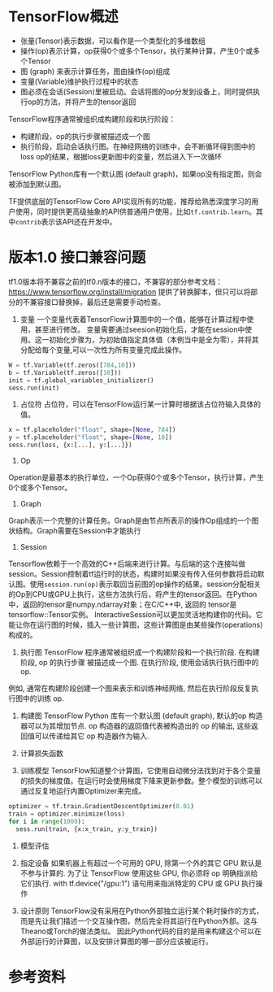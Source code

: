 # TensorFlow概述
* 张量(Tensor)表示数据，可以看作是一个类型化的多维数组
* 操作(op)表示计算，op获得0个或多个Tensor，执行某种计算，产生0个或多个Tensor
* 图 (graph) 来表示计算任务，图由操作(op)组成
* 变量(Variable)维护执行过程中的状态
* 图必须在会话(Session)里被启动。会话将图的op分发到设备上，同时提供执行op的方法，并将产生的tensor返回

TensorFlow程序通常被组织成构建阶段和执行阶段：
* 构建阶段，op的执行步骤被描述成一个图
* 执行阶段，启动会话执行图。在神经网络的训练中，会不断循环得到图中的loss op的结果，根据loss更新图中的变量，然后进入下一次循环

TensorFlow Python库有一个默认图 (default graph)，如果op没有指定图，则会被添加到默认图。


TF提供底层的TensorFlow Core API实现所有的功能，推荐给熟悉深度学习的用户使用，同时提供更高级抽象的API供普通用户使用，比如`tf.contrib.learn`。其中`contrib`表示该API还在开发中。

# 版本1.0 接口兼容问题
tf1.0版本将不兼容之前的tf0.n版本的接口，不兼容的部分参考文档：
https://www.tensorflow.org/install/migration
提供了转换脚本，但只可以将部分的不兼容接口替换掉，最后还是需要手动检查。

1. 变量
  一个变量代表着TensorFlow计算图中的一个值，能够在计算过程中使用，甚至进行修改。
  变量需要通过seesion初始化后，才能在session中使用。这一初始化步骤为，为初始值指定具体值（本例当中是全为零），并将其分配给每个变量,可以一次性为所有变量完成此操作。
  ```python
  W = tf.Variable(tf.zeros([784,10]))
  b = tf.Variable(tf.zeros([10]))
  init = tf.global_variables_initializer()
  sess.run(init)
  ```

1. 占位符
  占位符，可以在TensorFlow运行某一计算时根据该占位符输入具体的值。  
  ```python
  x = tf.placeholder("float", shape=[None, 784])
  y = tf.placeholder("float", shape=[None, 10])
  sess.run(loss, {x:[...], y:[...]})
  ```
1. Op

  Operation是最基本的执行单位，一个Op获得0个或多个Tensor，执行计算，产生0个或多个Tensor。

1. Graph

  Graph表示一个完整的计算任务。Graph是由节点所表示的操作Op组成的一个图状结构。Graph需要在Session中才能执行
    
1. Session

  Tensorflow依赖于一个高效的C++后端来进行计算。与后端的这个连接叫做session。Session控制着tf运行时的状态，构建时如果没有传入任何参数将启动默认图。使用`session.run(op)`表示取回当前图的op操作的结果。session分配相关的Op到CPU或GPU上执行，这些方法执行后，将产生的tensor返回。在Python中，返回的tensor是numpy.ndarray对象；在C/C++中, 返回的 tensor是tensorflow::Tensor实例。
  InteractiveSession可以更加灵活地构建你的代码。它能让你在运行图的时候，插入一些计算图，这些计算图是由某些操作(operations)构成的。

1. 执行图
  TensorFlow 程序通常被组织成一个构建阶段和一个执行阶段. 在构建阶段, op   的执行步骤 被描述成一个图. 在执行阶段, 使用会话执行执行图中的 op.

  例如, 通常在构建阶段创建一个图来表示和训练神经网络, 然后在执行阶段反复执行图中的训练 op.

1. 构建图
  TensorFlow Python 库有一个默认图 (default graph), 默认的op 构造器可以为其增加节点. op 构造器的返回值代表被构造出的 op 的输出, 这些返回值可以传递给其它 op 构造器作为输入.

1. 计算损失函数
  
1. 训练模型
  TensorFlow知道整个计算图，它使用自动微分法找到对于各个变量的损失的梯度值。在运行时会使用梯度下降来更新参数。整个模型的训练可以通过反复地运行内置Optimizer来完成。
  ```python
  optimizer = tf.train.GradientDescentOptimizer(0.01)
  train = optimizer.minimize(loss)
  for i in range(1000):
    sess.run(train, {x:x_train, y:y_train})
  ```
1. 模型评估
1. 指定设备
  如果机器上有超过一个可用的 GPU, 除第一个外的其它 GPU 默认是不参与计算的. 为了让 TensorFlow 使用这些 GPU, 你必须将 op 明确指派给它们执行. with tf.device("/gpu:1") 语句用来指派特定的 CPU 或 GPU 执行操作

1. 设计原则
  TensorFlow没有采用在Python外部独立运行某个耗时操作的方式，而是先让我们描述一个交互操作图，然后完全将其运行在Python外部。这与Theano或Torch的做法类似。
  因此Python代码的目的是用来构建这个可以在外部运行的计算图，以及安排计算图的哪一部分应该被运行。
 
# 参考资料

